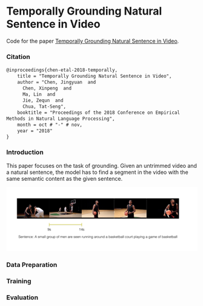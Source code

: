 # Temporally Grounding Natural Sentence in Video

Code for the paper [Temporally Grounding Natural Sentence in Video](https://ai.tencent.com/ailab/media/publications/temporally-grounding-natural-ma_lin_(oral).pdf).<br/>

### Citation

```
@inproceedings{chen-etal-2018-temporally,
    title = "Temporally Grounding Natural Sentence in Video",
    author = "Chen, Jingyuan  and
      Chen, Xinpeng  and
      Ma, Lin  and
      Jie, Zequn  and
      Chua, Tat-Seng",
    booktitle = "Proceedings of the 2018 Conference on Empirical Methods in Natural Language Processing",
    month = oct # "-" # nov,
    year = "2018"
}
```
### Introduction

This paper focuses on the task of grounding. Given an untrimmed video and a natural sentence, the model has to find a segment in the video with the same semantic content as the given sentence. 

![task-example](task_example.jpg)





### Data Preparation




### Training




### Evaluation




